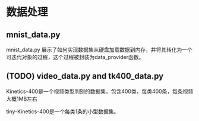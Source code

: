 # 数据处理

## mnist_data.py

mnist_data.py 展示了如何实现数据集从硬盘加载数据到内存，并将其转化为一个可迭代对象的过程，这个过程被封装为data_provider函数。

## (TODO) video_data.py and tk400_data.py

Kinetics-400是一个视频类型判别的数据集，包含400类，每类400条，每条视频大概1MB左右

tiny-Kinetics-400是一个每类1条的小型数据集。
